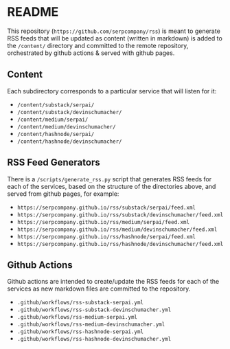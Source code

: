 # README

This repository (`https://github.com/serpcompany/rss`) is meant to generate RSS feeds that will be updated as content (written in markdown) is added to the `/content/` directory and committed to the remote repository, orchestrated by github actions & served with github pages.


## Content

Each subdirectory corresponds to a particular service that will listen for it:

- `/content/substack/serpai/`
- `/content/substack/devinschumacher/`
- `/content/medium/serpai/`
- `/content/medium/devinschumacher/`
- `/content/hashnode/serpai/`
- `/content/hashnode/devinschumacher/`


## RSS Feed Generators

There is a `/scripts/generate_rss.py` script that generates RSS feeds for each of the services, based on the structure of the directories above, and served from github pages, for example:

- `https://serpcompany.github.io/rss/substack/serpai/feed.xml`
- `https://serpcompany.github.io/rss/substack/devinschumacher/feed.xml`
- `https://serpcompany.github.io/rss/medium/serpai/feed.xml`
- `https://serpcompany.github.io/rss/medium/devinschumacher/feed.xml`
- `https://serpcompany.github.io/rss/hashnode/serpai/feed.xml`
- `https://serpcompany.github.io/rss/hashnode/devinschumacher/feed.xml`


## Github Actions

Github actions are intended to create/update the RSS feeds for each of the services as new markdown files are committed to the repository.

- `.github/workflows/rss-substack-serpai.yml`
- `.github/workflows/rss-substack-devinschumacher.yml`
- `.github/workflows/rss-medium-serpai.yml`
- `.github/workflows/rss-medium-devinschumacher.yml`
- `.github/workflows/rss-hashnode-serpai.yml`
- `.github/workflows/rss-hashnode-devinschumacher.yml`

